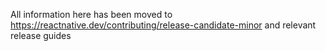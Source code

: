 All information here has been moved to https://reactnative.dev/contributing/release-candidate-minor and relevant release guides
